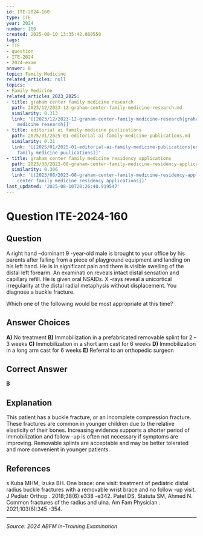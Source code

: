 ```yaml
---
id: ITE-2024-160
type: ITE
year: 2024
number: 160
created: 2025-08-10 13:35:42.080558
tags:
- ITE
- question
- ITE-2024
- 2024-exam
answer: B
topic: Family Medicine
related_articles: null
topics:
- Family Medicine
related_articles_2023_2025:
- title: graham center family medicine research
  path: 2023/12/2023-12-graham-center-family-medicine-research.md
  similarity: 0.313
  link: '[[2023/12/2023-12-graham-center-family-medicine-research|graham center family
    medicine research]]'
- title: editorial ai family medicine puulications
  path: 2025/01/2025-01-editorial-ai-family-medicine-publications.md
  similarity: 0.31
  link: '[[2025/01/2025-01-editorial-ai-family-medicine-publications|editorial ai
    family medicine puulications]]'
- title: graham center family medicine residency applications
  path: 2023/08/2023-08-graham-center-family-medicine-residency-applications.md
  similarity: 0.306
  link: '[[2023/08/2023-08-graham-center-family-medicine-residency-applications|graham
    center family medicine residency applications]]'
last_updated: '2025-08-10T20:26:40.919547'
---
```


# Question ITE-2024-160

## Question
A right hand –dominant 9 -year-old male is brought to your office by his parents after falling from a 
piece of playground equipment and landing on his left hand. He is in significant pain and there is 
visible swelling of the distal left forearm. An examinati on reveals intact distal sensation and capillary 
refill. He is given oral NSAIDs. X -rays reveal a unicortical irregularity at the distal radial metaphysis 
without displacement. You diagnose a buckle fracture.  
 
Which one of the following would be most appropriate at this time?

## Answer Choices
**A)** No treatment
**B)** Immobilization in a prefabricated removable splint for 2 –3 weeks
**C)** Immobilization in a short arm cast for 6 weeks
**D)** Immobilization in a long arm cast for 6 weeks
**E)** Referral to an orthopedic surgeon

## Correct Answer
**B**

## Explanation
This patient has a buckle fracture, or an incomplete compression fracture. These fractures are common in younger children due to the relative elasticity of their bones. Increasing evidence supports a shorter period of immobilization and follow -up is often not necessary if symptoms are improving. Removable splints are acceptable and may be better tolerated and more convenient in younger patients.

## References
s Kuba MHM, Izuka BH. One brace: one visit: treatment of pediatric distal radius buckle fractures with a removable wrist brace and no follow -up visit. J Pediatr Orthop . 2018;38(6):e338 -e342. Patel DS, Statuta SM, Ahmed N. Common fractures of the radius and ulna. Am Fam Physician . 2021;103(6):345 -354.

---
*Source: 2024 ABFM In-Training Examination*